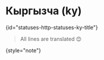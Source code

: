 # Кыргызча (ky)
{id="statuses-http-statuses-ky-title"}


> All lines are translated 😊
>
{style="note"}
